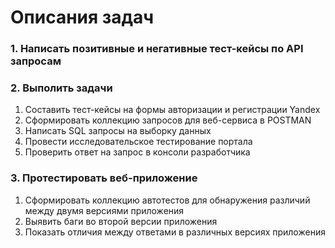 <h1>Описания задач</h1>
<h3>1. Написать позитивные и негативные тест-кейсы по API запросам</h3>
<h3>2. Выполить задачи</h3>
<ol>
  <li>Составить тест-кейсы на формы авторизации и регистрации Yandex</li>
  <li>Сформировать коллекцию запросов для веб-сервиса в POSTMAN</li>
  <li>Написать SQL запросы на выборку данных</li>
  <li>Провести исследовательское тестирование портала</li>
  <li>Проверить ответ на запрос в консоли разработчика</li>
</ol>
<h3>3. Протестировать веб-приложение</h3>
<ol>
  <li>Сформировать коллекцию автотестов для обнаружения различий между двумя версиями приложения</li>
  <li>Выявить баги во второй версии приложения</li>
  <li>Показать отличия между ответами в различных версиях приложения</li>
</ol>
